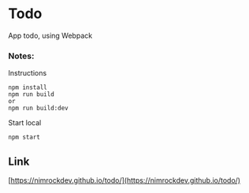 # Todo

App todo, using Webpack

### Notes:
Instructions  

    npm install
    npm run build
    or
    npm run build:dev

Start local  

    npm start

## Link  
[https://nimrockdev.github.io/todo/](https://nimrockdev.github.io/todo/)
